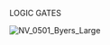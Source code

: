 LOGIC GATES

![NV_0501_Byers_Large](https://github.com/imvietp/Verilog_modules/assets/125435826/f2db7100-aa66-48a3-8bb5-acb8be02ff85)
